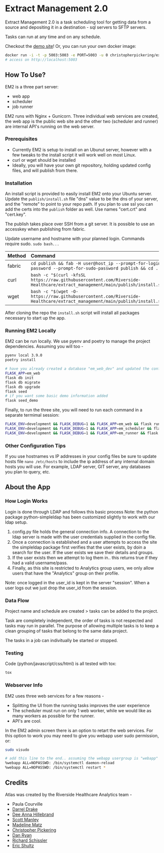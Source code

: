 <!--

	Extract Management 2.0
	Copyright (C) 2020  Riverside Healthcare, Kankakee, IL

	This program is free software: you can redistribute it and/or modify
	it under the terms of the GNU General Public License as published by
	the Free Software Foundation, either version 3 of the License, or
	(at your option) any later version.

	This program is distributed in the hope that it will be useful,
	but WITHOUT ANY WARRANTY; without even the implied warranty of
	MERCHANTABILITY or FITNESS FOR A PARTICULAR PURPOSE.  See the
	GNU General Public License for more details.

	You should have received a copy of the GNU General Public License
	along with this program.  If not, see <https://www.gnu.org/licenses/>.

-->








# Extract Management 2.0

Extract Management 2.0 is a task scheduling tool for getting data from a source and depositing it in a destination - sql servers to SFTP servers.

Tasks can run at any time and on any schedule.

Checkout the [demo site](https://extract-management.herokuapp.com)! Or, you can run your own docker image:
```sh
docker run -i -t -p 5003:5003 -e PORT=5003 -u 0 christopherpickering/extract_management:latest
# access on http://localhost:5003
```

## How To Use?

EM2 is a three part server:

* web app
* scheduler
* job runner

EM2 runs with Nginx + Gunicorn. Three individual web services are created, the web app is the public web site and the other two (scheduler and runner) are internal API's running on the web server.

### Prerequisites

* Currently EM2 is setup to install on an Ubunut server, however with a few tweaks to the install script it will work well on most Linux.
* curl or wget should be installed
* Ideally, you will have your own git repository, holding updated config files, and will publish from there.

### Installation

An install script is provided to easily install EM2 onto your Ubuntu server. Update the `publish/install.sh` file "dns" value to be the dns of your server, and the "remote" to point to your repo path. If you plan to use ssl you can add the certs into the `publish` folder as well. Use names "cert.crt" and "cert.key".

The publish takes place over SSH from a git server. It is possible to use an accesskey when publishing from fabric.

Update username and hostname with your planned login. Commands require sudo. `sudo bash...`


| Method | Command                                                                                                                           |
| :------|:----------------------------------------------------------------------------------------------------------------------------------|
| fabric | ```cd publish && fab -H user@host_ip --prompt-for-login-password --prompt-for-sudo-password publish && cd ..```                   |
| curl   | ```bash -c "$(curl -kfsSL https://raw.githubusercontent.com/Riverside-Healthcare/extract_management/main/publish/install.sh)"```  |
| wget   | ```bash -c "$(wget -O- https://raw.githubusercontent.com/Riverside-Healthcare/extract_management/main/publish/install.sh)"```     |


After cloning the repo the `install.sh` script will install all packages necessary to start up the app.

### Running EM2 Locally

EM2 can be run locally. We use pyenv and poetry to manage the project dependencies. Assuming you will too -

```sh
pyenv local 3.9.0
poetry install

# have you already created a database "em_web_dev" and updated the config files?
FLASK_APP=em_web
flask db init
flask db migrate
flask db upgrade
flask seed
# if you want some basic demo information added
flask seed_demo
```

Finally, to run the three site, you will need to run each command in a separate termimal session:
```sh
FLASK_ENV=development && FLASK_DEBUG=1 && FLASK_APP=em_web && flask run
FLASK_ENV=development && FLASK_DEBUG=1 && FLASK_APP=em_scheduler && flask run --port=5001
FLASK_ENV=development && FLASK_DEBUG=1 && FLASK_APP=em_runner && flask run --port=5002
```

### Other Configuration Tips

If you use hostnames vs IP addresses in your config files be sure to update hosts file `nano /etc/hosts` to include the ip address of any internal domain hosts you will use.
For example, LDAP server, GIT server, any databases you plan to query, etc.


## About the App
### How Login Works

Login is done through LDAP and follows this basic process
Note: the python package python-simpleldap has been customized slightly to work with our ldap setup.

1. config.py file holds the general connection info. A connection to the ldap server is made with the user credentials supplied in the config file.
2. Once a connection is established and a user attempts to access the site the simpleldap package first verifies that the user exists, by doin a search for the user. If the user exists we save their details and groups.
3. If the user exists then we attempt to log them in.. this returns true if they had a valid username/pass.
4. Finally, as this site is restricted to Analytics group users, we only allow users that have the "Analytics" group on their profile.

Note: once logged in the user_id is kept in the server "session". When a user logs out we just drop the user_id from the session.

### Data Flow

Project name and schedule are created > tasks can be added to the project.

Task are completely independent, the order of tasks is not respected and tasks may run in parallel. The purpose of allowing multiple tasks is to keep a clean grouping of tasks that belong to the same data project.

The tasks in a job can indivitually be started or stopped.


### Testing

Code (python/javascript/css/html) is all tested with tox:

```sh
tox
```

### Webserver Info

EM2 uses three web services for a few reasons -

* Splitting the UI from the running tasks improves the user experience
* The scheduler must run on only 1 web worker, while we would like as many workers as possible for the runner.
* API's are cool.


In the EM2 admin screen there is an option to retart the web services. For this option to work you may need to give you webapp user sudo permission, or:


```sh
sudo visudo

# add this line to the end.. assuming the webapp usergroup is "webapp"
%webapp ALL=NOPASSWD: /bin/systemctl daemon-reload
%webapp ALL=NOPASSWD: /bin/systemctl restart *
```

## Credits

Atlas was created by the Riverside Healthcare Analytics team -

- Paula Courville
- [Darrel Drake](https://www.linkedin.com/in/darrel-drake-57562529)
- [Dee Anna Hillebrand](https://github.com/DHillebrand2016)
- [Scott Manley](https://github.com/Scott-Manley)
- [Madeline Matz](mailto:mmatz@RHC.net)
- [Christopher Pickering](https://github.com/christopherpickering)
- [Dan Ryan](https://github.com/danryan1011)
- [Richard Schissler](https://github.com/schiss152)
- [Eric Shultz](https://github.com/eshultz)
